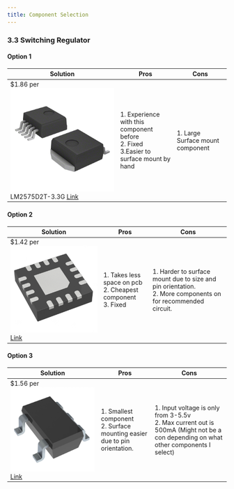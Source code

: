 ```yaml
---
title: Component Selection
---
```


### 3.3 Switching Regulator
#### Option 1
| Solution | Pros | Cons |
|----------|------|------|
|$1.86 per<br>![LM2575D2T](LM2575D2T-3.3G.jpg) LM2575D2T-3.3G [Link](https://www.digikey.com/en/products/detail/onsemi/LM2575D2T-3-3G/1476686)|1. Experience with this component before<br>2. Fixed<br>3.Easier to surface mount by hand|1. Large Surface mount component| 

#### Option 2
| Solution | Pros | Cons |
|----------|------|------|
|$1.42 per<br>![TPS62152RGTR](TPS62152RGTR.JPG) [Link](https://www.digikey.com/en/products/detail/texas-instruments/TPS62152RGTR/2833441)|1. Takes less space on pcb<br>2. Cheapest component<br>3. Fixed|1. Harder to surface mount due to size and pin orientation.<br>2. More components on for recommended circuit.|

#### Option 3
| Solution | Pros | Cons |
|----------|------|------|
|$1.56 per<br>![LM3671MF-3.3/NOPB](LM3671MF-3.3-NOPB.JPG) [Link](https://www.digikey.com/en/products/detail/texas-instruments/LM3671MF-3-3-NOPB/1590062)|1. Smallest component<br>2. Surface mounting easier due to pin orientation.|1. Input voltage is only from 3-5.5v<br>2. Max current out is 500mA (Might not be a con depending on what other components I select)|